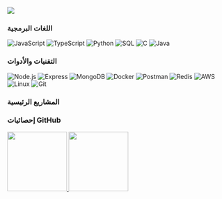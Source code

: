 [![](https://raw.githubusercontent.com/mohammedferwana/mohammedferwana/master/profile.gif)](https://github.com/mohammedferwana)

### اللغات البرمجية

![JavaScript](https://img.shields.io/badge/-JavaScript-000?&logo=JavaScript)
![TypeScript](https://img.shields.io/badge/-TypeScript-000?&logo=TypeScript)
![Python](https://img.shields.io/badge/-Python-000?&logo=Python)
![SQL](https://img.shields.io/badge/-SQL-000?&logo=MySQL)
![C](https://img.shields.io/badge/-C-000?&logo=C)
![Java](https://img.shields.io/badge/-Java-000?&logo=Java&logoColor=007396)

### التقنيات والأدوات

![Node.js](https://img.shields.io/badge/-Node.js-000?&logo=node.js)
![Express](https://img.shields.io/badge/-Express-000?&logo=express)
![MongoDB](https://img.shields.io/badge/-MongoDB-000?&logo=mongodb)
![Docker](https://img.shields.io/badge/-Docker-000?&logo=Docker)
![Postman](https://img.shields.io/badge/-Postman-000?&logo=postman)
![Redis](https://img.shields.io/badge/-Redis-000?&logo=Redis)
![AWS](https://img.shields.io/badge/-AWS-000?&logo=Amazon-AWS)
![Linux](https://img.shields.io/badge/-Linux-000?&logo=Linux)
![Git](https://img.shields.io/badge/-Git-000?&logo=git)

### المشاريع الرئيسية



### إحصائيات GitHub

<a href="https://github.com/mohammedferwana">
  <img height="137px" src="https://github-readme-stats.vercel.app/api?username=mohammedferwana&hide_title=true&hide_border=true&show_icons=true&include_all_commits=true&count_private=true&line_height=21&text_color=000&icon_color=000&bg_color=0,ea6161,ffc64d,fffc4d,52fa5a&theme=graywhite" />
  <img height="137px" src="https://github-readme-stats.vercel.app/api/top-langs/?username=mohammedferwana&hide=html&hide_title=true&hide_border=true&layout=compact&langs_count=6&text_color=000&icon_color=fff&bg_color=0,52fa5a,4dfcff,c64dff&theme=graywhite" />
</a>
